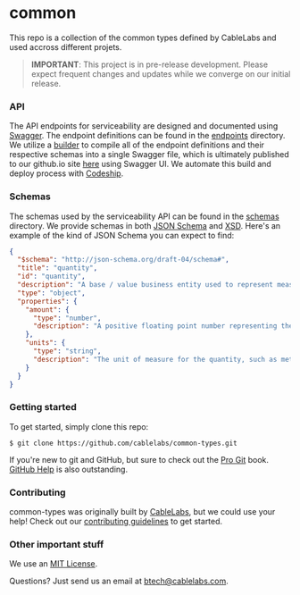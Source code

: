 # common

This repo is a collection of the common types defined by CableLabs and used accross different projets.

> **IMPORTANT**: This project is in pre-release development. Please expect frequent changes and updates while we converge on our initial release.

### API

The API endpoints for serviceability are designed and documented using [Swagger](http://swagger.io/). The endpoint definitions can be found in the [endpoints](endpoints) directory. We utilize a [builder](builder) to compile all of the endpoint definitions and their respective schemas into a single Swagger file, which is ultimately published to our github.io site [here](http://cablelabs.github.io/serviceability/swagger/index.html) using Swagger UI. We automate this build and deploy process with [Codeship](https://codeship.com/).

### Schemas

The schemas used by the serviceability API can be found in the [schemas](schemas) directory. We provide schemas in both [JSON Schema](http://json-schema.org/) and [XSD](http://www.w3schools.com/schema/). Here's an example of the kind of JSON Schema you can expect to find:

``` JSON
{
  "$schema": "http://json-schema.org/draft-04/schema#",
  "title": "quantity",
  "id": "quantity",
  "description": "A base / value business entity used to represent measurements.",
  "type": "object",
  "properties": {
    "amount": {
      "type": "number",
      "description": "A positive floating point number representing the amount of the quantity."
    },
    "units": {
      "type": "string",
      "description": "The unit of measure for the quantity, such as meters, cubic yards, kilograms [ISO 1000]."
    }
  }
}
```


### Getting started

To get started, simply clone this repo:

```
$ git clone https://github.com/cablelabs/common-types.git
```

If you're new to git and GitHub, but sure to check out the [Pro Git](https://git-scm.com/book/en/v2) book. [GitHub Help](https://help.github.com/) is also outstanding.

### Contributing 

common-types was originally built by [CableLabs](http://cablelabs.com/), but we could use your help! Check out our [contributing guidelines](CONTRIBUTING.md) to get started.

### Other important stuff

We use an [MIT License](LICENSE.md).

Questions? Just send us an email at btech@cablelabs.com.
